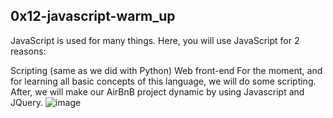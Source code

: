 ## 0x12-javascript-warm_up
JavaScript is used for many things. Here, you will use JavaScript for 2 reasons:

Scripting (same as we did with Python)
Web front-end
For the moment, and for learning all basic concepts of this language, we will do some scripting. After, we will make our AirBnB project dynamic by using Javascript and JQuery.
![image](https://github.com/omar546/alx-higher_level_programming/assets/71936776/c1185012-9b08-44b5-b3d7-0f24c56374dd)
